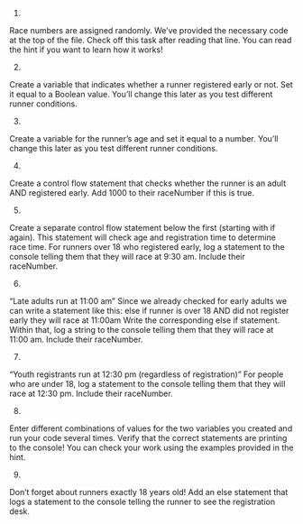 1.
Race numbers are assigned randomly. We’ve provided the necessary code at the top of the file.
Check off this task after reading that line.
You can read the hint if you want to learn how it works!


2.
Create a variable that indicates whether a runner registered early or not.
Set it equal to a Boolean value. You’ll change this later as you test different runner conditions.


3.
Create a variable for the runner’s age and set it equal to a number.
You’ll change this later as you test different runner conditions.


4.
Create a control flow statement that checks whether the runner is an adult AND registered early.
Add 1000 to their raceNumber if this is true.


5.
Create a separate control flow statement below the first (starting with if again). This statement will check age and registration time to determine race time.
For runners over 18 who registered early, log a statement to the console telling them that they will race at 9:30 am. Include their raceNumber.


6.
“Late adults run at 11:00 am”
Since we already checked for early adults we can write a statement like this: else if runner is over 18 AND did not register early they will race at 11:00am
Write the corresponding else if statement.
Within that, log a string to the console telling them that they will race at 11:00 am. Include their raceNumber.


7.
“Youth registrants run at 12:30 pm (regardless of registration)”
For people who are under 18, log a statement to the console telling them that they will race at 12:30 pm. Include their raceNumber.


8.
Enter different combinations of values for the two variables you created and run your code several times. Verify that the correct statements are printing to the console!
You can check your work using the examples provided in the hint.


9.
Don’t forget about runners exactly 18 years old!
Add an else statement that logs a statement to the console telling the runner to see the registration desk.
